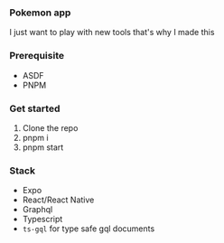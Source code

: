 ### Pokemon app

I just want to play with new tools that's why I made this

### Prerequisite

- ASDF
- PNPM

### Get started

1. Clone the repo
2. pnpm i
3. pnpm start

### Stack

- Expo
- React/React Native
- Graphql
- Typescript
- `ts-gql` for type safe gql documents
